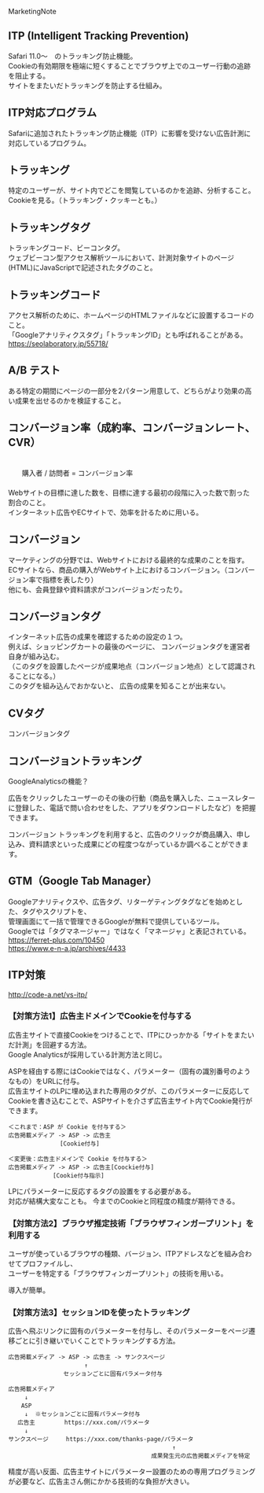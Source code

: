 MarketingNote

## ITP (Intelligent Tracking Prevention)
Safari 11.0～　のトラッキング防止機能。  
Cookieの有効期限を極端に短くすることでブラウザ上でのユーザー行動の追跡を阻止する。  
サイトをまたいだトラッキングを防止する仕組み。  


## ITP対応プログラム
Safariに追加されたトラッキング防止機能（ITP）に影響を受けない広告計測に対応しているプログラム。  


## トラッキング
特定のユーザーが、サイト内でどこを閲覧しているのかを追跡、分析すること。  
Cookieを見る。（トラッキング・クッキーとも。）  


## トラッキングタグ
トラッキングコード、ビーコンタグ。  
ウェブビーコン型アクセス解析ツールにおいて、計測対象サイトのページ(HTML)にJavaScriptで記述されたタグのこと。  


## トラッキングコード
アクセス解析のために、ホームページのHTMLファイルなどに設置するコードのこと。  
「Googleアナリティクスタグ」「トラッキングID」とも呼ばれることがある。  
<https://seolaboratory.jp/55718/>  


## A/B テスト
ある特定の期間にページの一部分を2パターン用意して、どちらがより効果の高い成果を出せるのかを検証すること。


## コンバージョン率（成約率、コンバージョンレート、CVR）
　  
　　購入者 / 訪問者 = コンバージョン率  
　  
Webサイトの目標に達した数を、目標に達する最初の段階に入った数で割った割合のこと。   
インターネット広告やECサイトで、効率を計るために用いる。


## コンバージョン
マーケティングの分野では、Webサイトにおける最終的な成果のことを指す。  
ECサイトなら、商品の購入がWebサイト上におけるコンバージョン。（コンバージョン率で指標を表したり）  
他にも、会員登録や資料請求がコンバージョンだったり。  


## コンバージョンタグ
インターネット広告の成果を確認するための設定の１つ。  
例えば、ショッピングカートの最後のページに、 コンバージョンタグを運営者自身が組み込む。  
（このタグを設置したページが成果地点（コンバージョン地点）として認識されることになる。）  
このタグを組み込んでおかないと、 広告の成果を知ることが出来ない。  


## CVタグ
コンバージョンタグ


## コンバージョントラッキング
GoogleAnalyticsの機能？  

広告をクリックしたユーザーのその後の行動（商品を購入した、ニュースレターに登録した、電話で問い合わせをした、アプリをダウンロードしたなど）を把握できます。  

コンバージョン トラッキングを利用すると、広告のクリックが商品購入、申し込み、資料請求といった成果にどの程度つながっているか調べることができます。    



## GTM（Google Tab Manager）
Googleアナリティクスや、広告タグ、リターゲティングタグなどを始めとした、タグやスクリプトを、  
管理画面にて一括で管理できるGoogleが無料で提供しているツール。  
Googleでは「タグマネージャー」ではなく「マネージャ」と表記されている。  
<https://ferret-plus.com/10450>  
<https://www.e-n-a.jp/archives/4433>  



## ITP対策
<http://code-a.net/vs-itp/>

### 【対策方法1】広告主ドメインでCookieを付与する
広告主サイトで直接Cookieをつけることで、ITPにひっかかる「サイトをまたいだ計測」を回避する方法。  
Google Analyticsが採用している計測方法と同じ。  

ASPを経由する際にはCookieではなく、パラメーター（固有の識別番号のようなもの）をURLに付与。  
広告主サイトのLPに埋め込まれた専用のタグが、このパラメーターに反応してCookieを書き込むことで、ASPサイトを介さず広告主サイト内でCookie発行ができます。  

```
＜これまで：ASP が Cookie を付与する＞
広告掲載メディア -> ASP -> 広告主
　             [Cookie付与]

＜変更後：広告主ドメインで Cookie を付与する＞
広告掲載メディア -> ASP -> 広告主[Coockie付与]
　           [Cookie付与指示]    
```

LPにパラメーターに反応するタグの設置をする必要がある。  
対応が結構大変なことも。
今までのCookieと同程度の精度が期待できる。  


### 【対策方法2】ブラウザ推定技術「ブラウザフィンガープリント」を利用する
ユーザが使っているブラウザの種類、バージョン、ITPアドレスなどを組み合わせてプロファイルし、  
ユーザーを特定する「ブラウザフィンガープリント」の技術を用いる。

導入が簡単。


### 【対策方法3】セッションIDを使ったトラッキング
広告へ飛ぶリンクに固有のパラメーターを付与し、そのパラメーターをページ遷移ごとに引き継いでいくことでトラッキングする方法。

```
広告掲載メディア -> ASP -> 広告主 -> サンクスページ
　                    ↑
　              セッションごとに固有パラメータ付与

広告掲載メディア
　   ↓
　  ASP
　   ↓  ※セッションごとに固有パラメータ付与
　 広告主　　　　　https://xxx.com/パラメータ
　   ↓
サンクスページ　　　https://xxx.com/thanks-page/パラメータ
　                                             ↑
　                                       成果発生元の広告掲載メディアを特定
```

精度が高い反面、広告主サイトにパラメーター設置のための専用プログラミングが必要など、広告主さん側にかかる技術的な負担が大きい。





